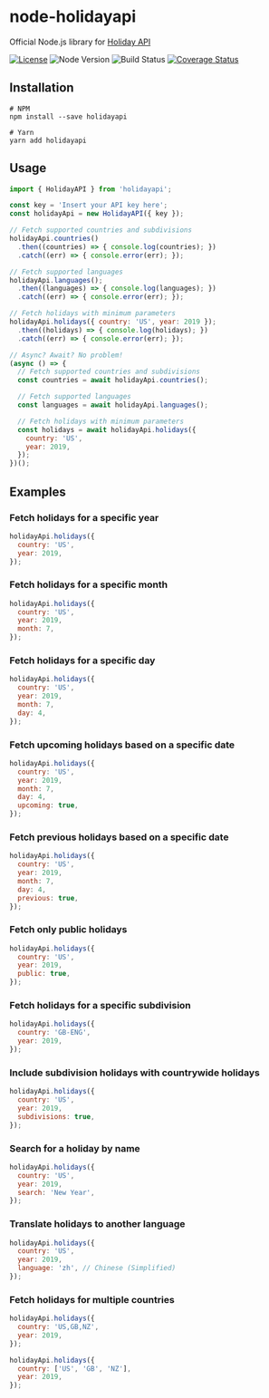 # node-holidayapi

Official Node.js library for [Holiday API](https://holidayapi.com)

[![License](https://img.shields.io/npm/l/node-holidayapi?style=for-the-badge)](https://github.com/holidayapi/node-holidayapi/blob/master/LICENSE)
![Node Version](https://img.shields.io/node/v/node-holidayapi?style=for-the-badge)
![Build Status](https://img.shields.io/travis/holidayapi/node-holidayapi/master?style=for-the-badge)
[![Coverage Status](https://img.shields.io/coveralls/github/holidayapi/node-holidayapi/master?style=for-the-badge)](https://coveralls.io/github/holidayapi/node-holidayapi?branch=master)

## Installation

```shell
# NPM
npm install --save holidayapi

# Yarn
yarn add holidayapi
```

## Usage

```javascript
import { HolidayAPI } from 'holidayapi';

const key = 'Insert your API key here';
const holidayApi = new HolidayAPI({ key });

// Fetch supported countries and subdivisions
holidayApi.countries()
  .then((countries) => { console.log(countries); })
  .catch((err) => { console.error(err); });

// Fetch supported languages
holidayApi.languages();
  .then((languages) => { console.log(languages); })
  .catch((err) => { console.error(err); });

// Fetch holidays with minimum parameters
holidayApi.holidays({ country: 'US', year: 2019 });
  .then((holidays) => { console.log(holidays); })
  .catch((err) => { console.error(err); });

// Async? Await? No problem!
(async () => {
  // Fetch supported countries and subdivisions
  const countries = await holidayApi.countries();

  // Fetch supported languages
  const languages = await holidayApi.languages();

  // Fetch holidays with minimum parameters
  const holidays = await holidayApi.holidays({
    country: 'US',
    year: 2019,
  });
})();
```

## Examples

### Fetch holidays for a specific year

```javascript
holidayApi.holidays({
  country: 'US',
  year: 2019,
});
```

### Fetch holidays for a specific month

```javascript
holidayApi.holidays({
  country: 'US',
  year: 2019,
  month: 7,
});
```

### Fetch holidays for a specific day

```javascript
holidayApi.holidays({
  country: 'US',
  year: 2019,
  month: 7,
  day: 4,
});
```

### Fetch upcoming holidays based on a specific date

```javascript
holidayApi.holidays({
  country: 'US',
  year: 2019,
  month: 7,
  day: 4,
  upcoming: true,
});
```

### Fetch previous holidays based on a specific date

```javascript
holidayApi.holidays({
  country: 'US',
  year: 2019,
  month: 7,
  day: 4,
  previous: true,
});
```

### Fetch only public holidays

```javascript
holidayApi.holidays({
  country: 'US',
  year: 2019,
  public: true,
});
```

### Fetch holidays for a specific subdivision

```javascript
holidayApi.holidays({
  country: 'GB-ENG',
  year: 2019,
});
```

### Include subdivision holidays with countrywide holidays

```javascript
holidayApi.holidays({
  country: 'US',
  year: 2019,
  subdivisions: true,
});
```

### Search for a holiday by name

```javascript
holidayApi.holidays({
  country: 'US',
  year: 2019,
  search: 'New Year',
});
```

### Translate holidays to another language

```javascript
holidayApi.holidays({
  country: 'US',
  year: 2019,
  language: 'zh', // Chinese (Simplified)
});
```

### Fetch holidays for multiple countries

```javascript
holidayApi.holidays({
  country: 'US,GB,NZ',
  year: 2019,
});

holidayApi.holidays({
  country: ['US', 'GB', 'NZ'],
  year: 2019,
});
```
